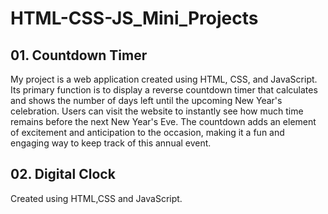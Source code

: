 # HTML-CSS-JS_Mini_Projects

## 01. Countdown Timer
My project is a web application created using HTML, CSS, and JavaScript. Its primary function is to display a reverse countdown timer that calculates and shows the number of days left until the upcoming New Year's celebration. Users can visit the website to instantly see how much time remains before the next New Year's Eve. The countdown adds an element of excitement and anticipation to the occasion, making it a fun and engaging way to keep track of this annual event.

## 02. Digital Clock
Created using HTML,CSS and JavaScript.